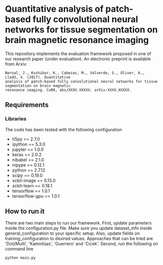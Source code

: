 # Quantitative analysis of patch-based fully convolutional neural networks for tissue segmentation on brain magnetic resonance imaging

This repository implements the evaluation framework proposed in one of our research paper (under evaluation). An electronic preprint is available from Arxiv:

```
Bernal, J., Kushibar, K., Cabezas, M., Valverde, S., Oliver, A., Lladó, X. (2017). Quantitative
analysis of patch-based fully convolutional neural networks for tissue segmentation on brain magnetic
resonance imaging. CoRR, abs/XXXX.XXXXX. arXiv:XXXX.XXXXX.
```

## Requirements
### Libraries
The code has been tested with the following configuration

- h5py == 2.7.0
- ipython == 5.3.0
- jupyter == 1.0.0
- keras == 2.0.2
- nibabel == 2.1.0
- nipype == 0.12.1
- python == 2.7.12
- scipy == 0.19.0
- sckit-image == 0.13.0
- sckit-learn == 0.18.1
- tensorflow == 1.0.1
- tensorflow-gpu == 1.0.1

## How to run it
There are two main steps to run our framework. First, update parameters inside the configuration.py file. Make sure you update dataset_info inside general_configuration to your specific setup. Also, update fields on training_configuration to desired values. Approaches that can be tried are 'DolzMulti', 'Kamnitsas', 'Guerrero' and 'Cicek'. Second, run the following on command line

```
python main.py
```
